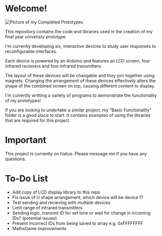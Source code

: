 # Welcome!
<img src="/Images/CompletedCubes.jpg" alt="Picture of my Completed Prototypes">

This repository contains the code and libraries used in the creation of my final year univeristy prototype.

I'm currently developing six, interactive devices to study user responses to reconfigurable interfaces.

Each device is powered by an Arduino and features an LCD screen, four infrared recievers and four infrared transmitters.

The layout of these devices will be changable and they join together using magnets. Changing the arrangement of these devices effectively alters the shape of the combined screen on top, causing different content to display.

I'm currently writting a variety of programs to demonstrate the functionality of my prototypes!

If you are looking to undertake a similar project, my "Basic Functionality" folder is a good place to start. It contains examples of using the libraries that are required for this project.

# Important
This project is currently on hiatus. Please message me if you have any questions.

# To-Do List
- Add copy of LCD display library to this repo
- Fix issue of U shape arrangement, which device will be device 1?
- Test sending and recieving with multiple devices
- Limit range of infrared transmitters
- Sending logic, transmit ID for set time or wait for change in incoming IDs? (potential issues)
- Prevent incorrect IDs from being saved to array e.g. 0xFFFFFFFF
- MathsGame improvements
